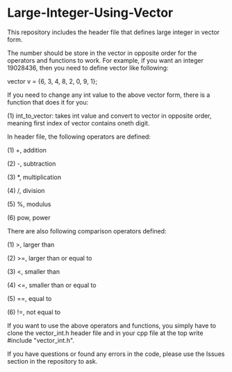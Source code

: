 # Large-Integer-Using-Vector

This repository includes the header file that defines large integer in vector form.

The number should be store in the vector in opposite order for the operators and functions to work. For example, if you want an integer 19028436, then you need to define vector like following:

vector<int> v = {6, 3, 4, 8, 2, 0, 9, 1};

If you need to change any int value to the above vector form, there is a function that does it for you:

(1) int_to_vector: takes int value and convert to vector<int> in opposite order, meaning first index of vector contains oneth digit.

In header file, the following operators are defined:

(1) +, addition

(2) -, subtraction

(3) *, multiplication

(4) /, division

(5) %, modulus

(6) pow, power

There are also following comparison operators defined:

(1) >, larger than

(2) >=, larger than or equal to

(3) <, smaller than

(4) <=, smaller than or equal to

(5) ==, equal to

(6) !=, not equal to

If you want to use the above operators and functions, you simply have to clone the vector_int.h header file and in your cpp file at the top write #include "vector_int.h".

If you have questions or found any errors in the code, please use the Issues section in the repository to ask.